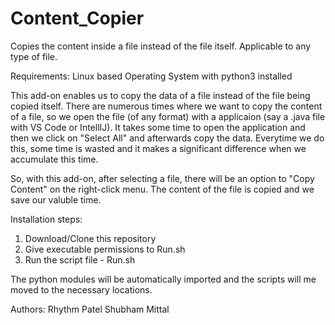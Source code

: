 # Content_Copier

Copies the content inside a file instead of the file itself. Applicable to any type of file.

Requirements: Linux based Operating System with python3 installed

This add-on enables us to copy the data of a file instead of the file being copied itself. 
There are numerous times where we want to copy the content of a file, so we open the file (of any format) with a applicaion (say a .java file with VS Code or IntellIJ). It takes some time to open the application and then we click on "Select All" and afterwards copy the data. Everytime we do this, some time is wasted and it makes a significant difference when we accumulate this time.

So, with this add-on, after selecting a file, there will be an option to "Copy Content" on the right-click menu. The content of the file is copied and we save our valuble time.

Installation steps:

1) Download/Clone this repository
2) Give executable permissions to Run.sh
3) Run the script file - Run.sh

The python modules will be automatically imported and the scripts will me moved to the necessary locations.

Authors:
Rhythm Patel
Shubham Mittal
